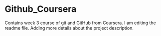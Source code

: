# Github_Coursera
Contains week 3 course of git and GitHub from Coursera.
I am editing the readme file. Adding more details about the project description.
